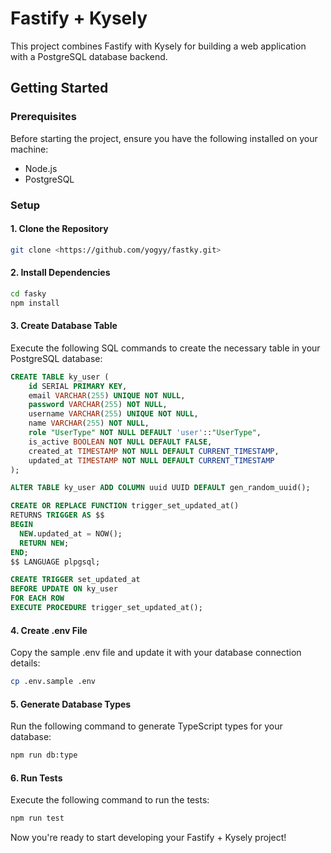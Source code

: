 # Fastify + Kysely

This project combines Fastify with Kysely for building a web application with a PostgreSQL database backend.

## Getting Started

### Prerequisites

Before starting the project, ensure you have the following installed on your machine:

- Node.js
- PostgreSQL

### Setup

#### 1. Clone the Repository

```sh
git clone <https://github.com/yogyy/fastky.git>
```

#### 2. Install Dependencies

```sh
cd fasky
npm install
```

#### 3. Create Database Table

Execute the following SQL commands to create the necessary table in your PostgreSQL database:

```sql
CREATE TABLE ky_user (
    id SERIAL PRIMARY KEY,
    email VARCHAR(255) UNIQUE NOT NULL,
    password VARCHAR(255) NOT NULL,
    username VARCHAR(255) UNIQUE NOT NULL,
    name VARCHAR(255) NOT NULL,
    role "UserType" NOT NULL DEFAULT 'user'::"UserType",
    is_active BOOLEAN NOT NULL DEFAULT FALSE,
    created_at TIMESTAMP NOT NULL DEFAULT CURRENT_TIMESTAMP,
    updated_at TIMESTAMP NOT NULL DEFAULT CURRENT_TIMESTAMP
);

ALTER TABLE ky_user ADD COLUMN uuid UUID DEFAULT gen_random_uuid();

CREATE OR REPLACE FUNCTION trigger_set_updated_at()
RETURNS TRIGGER AS $$
BEGIN
  NEW.updated_at = NOW();
  RETURN NEW;
END;
$$ LANGUAGE plpgsql;

CREATE TRIGGER set_updated_at
BEFORE UPDATE ON ky_user
FOR EACH ROW
EXECUTE PROCEDURE trigger_set_updated_at();
```

#### 4. Create .env File

Copy the sample .env file and update it with your database connection details:

```sh
cp .env.sample .env
```

#### 5. Generate Database Types

Run the following command to generate TypeScript types for your database:

```sh
npm run db:type
```

#### 6. Run Tests

Execute the following command to run the tests:

```sh
npm run test
```

Now you're ready to start developing your Fastify + Kysely project!
